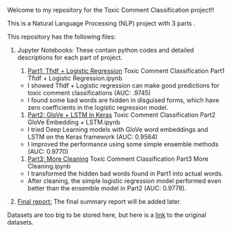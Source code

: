 Welcome to my repository for the Toxic Comment Classification project!! 

This is a Natural Language Processing (NLP) project with 3 parts . 

This repository has the following files:


1. Jupyter Notebooks: These contain python codes and detailed descriptions for each part of project.
    1. [Part1: Tfidf + Logistic Regression](https://github.com/math470/Toxic-Comment-Classification/blob/master/Toxic%20Comment%20Classification%20Part1%20Tfidf%20%2B%20Logistic%20Regression.ipynb) 
        Toxic Comment Classification Part1 Tfidf + Logistic Regression.ipynb 
      - I showed Tfidf + Logistic regression can make good predictions for toxic comment classifications (AUC: .9745)
      - I found some bad words are hidden in disguised forms, which have zero coefficients in the logistic regression model. 
      
    1. [Part2: GloVe + LSTM in Keras](https://github.com/math470/Toxic-Comment-Classification/blob/master/Toxic%20Comment%20Classification%20Part2%20GloVe%20Embedding%20%2B%20LSTM.ipynb) Toxic Comment Classification Part2 GloVe Embedding + LSTM.ipynb
      - I tried Deep Learning models with GloVe word embeddings and LSTM on the Keras framework (AUC: 0.9564)
      - I improved the performance using some simple ensemble methods (AUC: 0.9770)
      
    1. [Part3: More Cleaning](https://github.com/math470/Toxic-Comment-Classification/blob/master/Toxic%20Comment%20Classification%20Part3%20More%20Cleaning.ipynb) Toxic Comment Classification Part3 More Cleaning.ipynb 
      - I transformed the hidden bad words found in Part1 into actual words.
      - After cleaning, the simple logistic regression model performed even better than the ensemble model in Part2 (AUC: 0.9778).

1. [Final report:]() The final summary report will be added later. 

Datasets are too big to be stored here, but here is a [link](https://www.kaggle.com/c/jigsaw-toxic-comment-classification-challenge/data) to the original datasets. 
